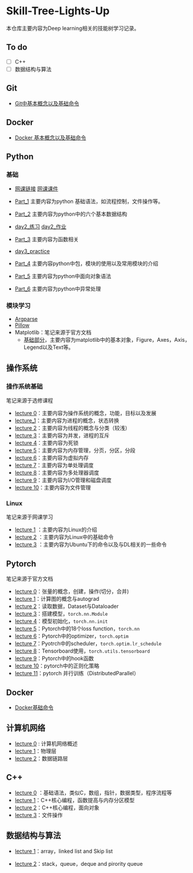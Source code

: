 # Skill-Tree-Lights-Up

本仓库主要内容为Deep learning相关的技能树学习记录。

## To do

- [ ] C++
- [ ] 数据结构与算法

## Git

- [Git中基本概念以及基础命令](https://github.com/NaCl-Ocean/Skill-Tree-Lights-Up/blob/master/Git/notes.md)

## Docker

- [Docker 基本概念以及基础命令](https://github.com/NaCl-Ocean/Skill-Tree-Lights-Up/blob/master/Docker/notes.md)

## Python

### 基础

- [网课链接](https://www.bilibili.com/video/BV1j7411e7MD)  [网课课件](https://book.apeland.cn/details/329/)

- [Part_1](https://github.com/NaCl-Ocean/Skill-Tree-Lights-Up/blob/master/Python/part_1.md) 主要内容为python 基础语法，如流程控制，文件操作等。
- [Part_2](https://github.com/NaCl-Ocean/Skill-Tree-Lights-Up/blob/master/Python/part_2.md) 主要内容为python中的六个基本数据结构
- [day2_练习](https://github.com/NaCl-Ocean/Skill-Tree-Lights-Up/blob/master/Python/day2_practice.ipynb)     [day2_作业](https://github.com/NaCl-Ocean/Skill-Tree-Lights-Up/blob/master/Python/day2_homework.py)  
- [Part_3](https://github.com/NaCl-Ocean/Skill-Tree-Lights-Up/blob/master/Python/part_3.md)   主要内容为函数相关
- [day3_practice](https://github.com/NaCl-Ocean/Skill-Tree-Lights-Up/blob/master/Python/code/day3_practice.ipynb)
- [Part_4](https://github.com/NaCl-Ocean/Skill-Tree-Lights-Up/blob/master/Python/part_4.md)   主要内容python中包，模块的使用以及常用模块的介绍
- [Part_5](https://github.com/NaCl-Ocean/Skill-Tree-Lights-Up/blob/master/Python/part_5.md)   主要内容为python中面向对象语法
- [Part_6](https://github.com/NaCl-Ocean/Skill-Tree-Lights-Up/blob/master/Python/part_6.md)    主要内容为python中异常处理

### 模块学习

- [Argparse](https://github.com/NaCl-Ocean/Skill-Tree-Lights-Up/blob/master/Python/argparse.md)
- [Pillow](https://github.com/NaCl-Ocean/Skill-Tree-Lights-Up/blob/master/Python/Pillow.md)
- Matplotlib：笔记来源于官方文档
  - [基础部分](https://github.com/NaCl-Ocean/Skill-Tree-Lights-Up/blob/master/Python/matplotlib/matplotlib_base.md)，主要内容为matplotlib中的基本对象，Figure，Axes，Axis，Legend以及Text等。

## 操作系统

### 操作系统基础

笔记来源于选修课程

- [lecture 0](https://github.com/NaCl-Ocean/Skill-Tree-Lights-Up/blob/master/Operating_System/lecture_0.md)：主要内容为操作系统的概念，功能，目标以及发展
- [lecture_1](https://github.com/NaCl-Ocean/Skill-Tree-Lights-Up/blob/master/Operating_System/lecture_1.md)：主要内容为进程的概念，状态转换
- [lecture  2](https://github.com/NaCl-Ocean/Skill-Tree-Lights-Up/blob/master/Operating_System/lecture_2.md)：主要内容为线程的概念与分类（较浅）
- [lecture  3](https://github.com/NaCl-Ocean/Skill-Tree-Lights-Up/blob/master/Operating_System/lecture_3.md)：主要内容为并发，进程的互斥
- [lecture  4](https://github.com/NaCl-Ocean/Skill-Tree-Lights-Up/blob/master/Operating_System/lecture_4.md)：主要内容为死锁
- [lecture  5](https://github.com/NaCl-Ocean/Skill-Tree-Lights-Up/blob/master/Operating_System/lecture_5.md)：主要内容为内存管理，分页，分区，分段
- [lecture  6](https://github.com/NaCl-Ocean/Skill-Tree-Lights-Up/blob/master/Operating_System/lecture_6.md)：主要内容为虚拟内存
- [lecture  7](https://github.com/NaCl-Ocean/Skill-Tree-Lights-Up/blob/master/Operating_System/lecture_7.md)：主要内容为单处理调度
- [lecture  8](https://github.com/NaCl-Ocean/Skill-Tree-Lights-Up/blob/master/Operating_System/lecture_8.md)：主要内容为多处理器调度
- [lecture  9](https://github.com/NaCl-Ocean/Skill-Tree-Lights-Up/blob/master/Operating_System/lecture_9.md)：主要内容为I/O管理和磁盘调度
- [lecture  10](https://github.com/NaCl-Ocean/Skill-Tree-Lights-Up/blob/master/Operating_System/lecture_10.md)：主要内容为文件管理

### Linux

笔记来源于网课学习

- [lecture 1](https://github.com/NaCl-Ocean/Skill-Tree-Lights-Up/blob/master/Operating_System/Linux/notes_theory.md) ：主要内容为Linux的介绍
- [lecture 2](https://github.com/NaCl-Ocean/Skill-Tree-Lights-Up/blob/master/Operating_System/Linux/notes_base.md) ：主要内容为Linux中的基础命令
- [lecture 3](https://github.com/NaCl-Ocean/Skill-Tree-Lights-Up/blob/master/Operating_System/Linux/notes_deeplearning.md) ：主要内容为Ubuntu下的命令以及与DL相关的一些命令

## Pytorch

笔记来源于官方文档

- [lecture 0](https://github.com/NaCl-Ocean/Skill-Tree-Lights-Up/blob/master/Python/pytorch/lecture_0.md)：张量的概念，创建，操作(切分，合并)
- [lecture 1](https://github.com/NaCl-Ocean/Skill-Tree-Lights-Up/blob/master/Python/pytorch/lecture_1.md)：计算图的概念与autograd
- [lecture 2](https://github.com/NaCl-Ocean/Skill-Tree-Lights-Up/blob/master/Python/pytorch/lecture_2.md)：读取数据，Dataset与Dataloader
- [lecture 3](https://github.com/NaCl-Ocean/Skill-Tree-Lights-Up/blob/master/Python/pytorch/lecture_3.md)：搭建模型，`torch.nn.Module`
- [lecture 4](https://github.com/NaCl-Ocean/Skill-Tree-Lights-Up/blob/master/Python/pytorch/lecture_3.md)：模型初始化，`torch.nn.init`
- [lecture 5](https://github.com/NaCl-Ocean/Skill-Tree-Lights-Up/blob/master/Python/pytorch/lecture_5.md)：Pytorch中的18个loss function，`torch.nn`
- [lecture 6](https://github.com/NaCl-Ocean/Skill-Tree-Lights-Up/blob/master/Python/pytorch/lecture_6.md)：Pytorch中的optimizer，`torch.optim`
- [lecture 7](https://github.com/NaCl-Ocean/Skill-Tree-Lights-Up/blob/master/Python/pytorch/lecture_7.md)：Pyotrch中的scheduler，`torch.optim.lr_schedule`
- [lecture 8](https://github.com/NaCl-Ocean/Skill-Tree-Lights-Up/blob/master/Python/pytorch/lecture_8.md)：Tensorboard使用，`torch.utils.tensorboard`
- [lecture 9](https://github.com/NaCl-Ocean/Skill-Tree-Lights-Up/blob/master/Python/pytorch/lecture_9.md)：Pytorch中的hook函数
- [lecture 10](https://github.com/NaCl-Ocean/Skill-Tree-Lights-Up/blob/master/Python/pytorch/lecture_10.md)：pytorch中的正则化策略
- [lecture 11](https://github.com/NaCl-Ocean/Skill-Tree-Lights-Up/blob/master/Python/pytorch/lecture_11.md)：pytorch 并行训练（DistributedParallel）

## Docker

- [Docker基础命令](https://github.com/NaCl-Ocean/Skill-Tree-Lights-Up/blob/master/Docker/notes.md)

## 计算机网络

- [lecture 0](https://github.com/NaCl-Ocean/Skill-Tree-Lights-Up/blob/master/Computer_network/chapter_0.md)  : 计算机网络概述
- [lecture 1](https://github.com/NaCl-Ocean/Skill-Tree-Lights-Up/blob/master/Computer_network/chapter_1.md)：物理层
- [lecture 2](https://github.com/NaCl-Ocean/Skill-Tree-Lights-Up/blob/master/Computer_network/chapter_2.md)：数据链路层

## C++

- [lecture 0](https://github.com/NaCl-Ocean/Skill-Tree-Lights-Up/blob/master/Cpp/lecture_0.md) ：基础语法，类似C，数组，指针，数据类型，程序流程等
- [lecture 1](https://github.com/NaCl-Ocean/Skill-Tree-Lights-Up/blob/master/Cpp/lecture_1.md)：C++核心编程，函数提高与内存分区模型
- [lecture 2](https://github.com/NaCl-Ocean/Skill-Tree-Lights-Up/blob/master/Cpp/lecture_2.md)：C++核心编程，面向对象
- [lecture 3](https://github.com/NaCl-Ocean/Skill-Tree-Lights-Up/blob/master/Cpp/lecture_3.md)：文件操作

## 数据结构与算法

- [lecture 1](https://github.com/NaCl-Ocean/Skill-Tree-Lights-Up/blob/master/Algorithms_and_data_structures/lecture_1.md)：array，linked list and Skip list

- [lecture 2](https://github.com/NaCl-Ocean/Skill-Tree-Lights-Up/blob/master/Algorithms_and_data_structures/lecture_2.md)：stack，queue，deque and pirority queue

  